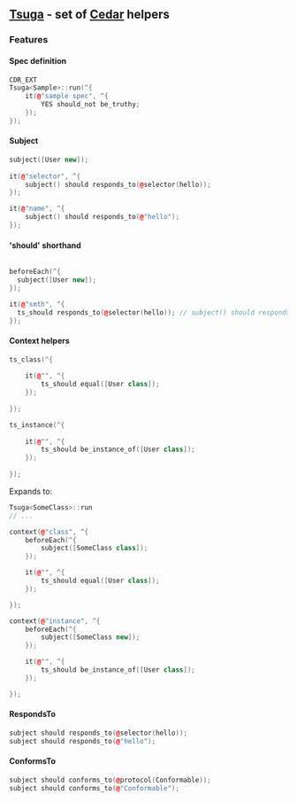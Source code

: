 ## [Tsuga](http://en.wikipedia.org/wiki/Tsuga) - set of [Cedar](https://github.com/pivotal/cedar) helpers

### Features

#### Spec definition

```cpp
CDR_EXT
Tsuga<Sample>::run(^{
    it(@"sample spec", ^{
        YES should_not be_truthy;
    });
});
```

#### Subject

```cpp
subject([User new]);
            
it(@"selector", ^{
    subject() should responds_to(@selector(hello));
});

it(@"name", ^{
    subject() should responds_to(@"hello");
});

```
#### 'should' shorthand

```cpp

beforeEach(^{
  subject([User new]);
});

it(@"smth", ^{
  ts_should responds_to(@selector(hello)); // subject() should responds_to(@selector(hello))
});
```

#### Context helpers

```cpp
ts_class(^{
        
    it(@"", ^{
        ts_should equal([User class]);
    });
    
});

ts_instance(^{
    
    it(@"", ^{
        ts_should be_instance_of([User class]);
    });
    
});
```

Expands to:

```cpp
Tsuga<SomeClass>::run
// ...

context(@"class", ^{
    beforeEach(^{
        subject([SomeClass class]);
    });

    it(@"", ^{
        ts_should equal([User class]);
    });

});

context(@"instance", ^{
    beforeEach(^{
        subject([SomeClass new]);
    });

    it(@"", ^{
        ts_should be_instance_of([User class]);
    });

});
```

#### RespondsTo

```cpp
subject should responds_to(@selector(hello));
subject should responds_to(@"hello");
```

#### ConformsTo

```cpp
subject should conforms_to(@protocol(Conformable));
subject should conforms_to(@"Conformable");
```
